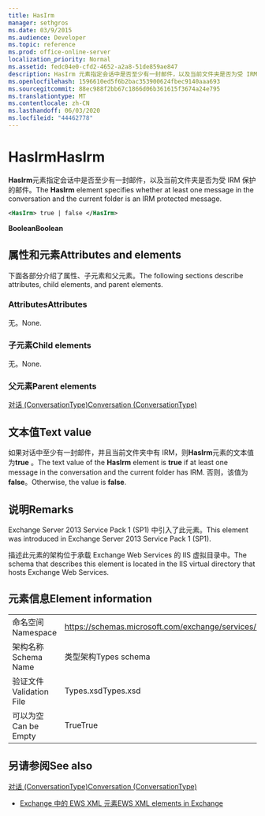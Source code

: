 ```yaml
---
title: HasIrm
manager: sethgros
ms.date: 03/9/2015
ms.audience: Developer
ms.topic: reference
ms.prod: office-online-server
localization_priority: Normal
ms.assetid: fedc04e0-cfd2-4652-a2a8-51de859ae847
description: HasIrm 元素指定会话中是否至少有一封邮件，以及当前文件夹是否为受 IRM 保护的邮件。
ms.openlocfilehash: 1596610ed5f6b2bac353900624fbec9140aaa693
ms.sourcegitcommit: 88ec988f2bb67c1866d06b361615f3674a24e795
ms.translationtype: MT
ms.contentlocale: zh-CN
ms.lasthandoff: 06/03/2020
ms.locfileid: "44462778"
---
```

# <a name="hasirm"></a><span data-ttu-id="85f2c-103">HasIrm</span><span class="sxs-lookup"><span data-stu-id="85f2c-103">HasIrm</span></span>

<span data-ttu-id="85f2c-104">**HasIrm**元素指定会话中是否至少有一封邮件，以及当前文件夹是否为受 IRM 保护的邮件。</span><span class="sxs-lookup"><span data-stu-id="85f2c-104">The **HasIrm** element specifies whether at least one message in the conversation and the current folder is an IRM protected message.</span></span> 
  
```XML
<HasIrm> true | false </HasIrm>
```

 <span data-ttu-id="85f2c-105">**Boolean**</span><span class="sxs-lookup"><span data-stu-id="85f2c-105">**Boolean**</span></span>
## <a name="attributes-and-elements"></a><span data-ttu-id="85f2c-106">属性和元素</span><span class="sxs-lookup"><span data-stu-id="85f2c-106">Attributes and elements</span></span>

<span data-ttu-id="85f2c-107">下面各部分介绍了属性、子元素和父元素。</span><span class="sxs-lookup"><span data-stu-id="85f2c-107">The following sections describe attributes, child elements, and parent elements.</span></span>
  
### <a name="attributes"></a><span data-ttu-id="85f2c-108">Attributes</span><span class="sxs-lookup"><span data-stu-id="85f2c-108">Attributes</span></span>

<span data-ttu-id="85f2c-109">无。</span><span class="sxs-lookup"><span data-stu-id="85f2c-109">None.</span></span>
  
### <a name="child-elements"></a><span data-ttu-id="85f2c-110">子元素</span><span class="sxs-lookup"><span data-stu-id="85f2c-110">Child elements</span></span>

<span data-ttu-id="85f2c-111">无。</span><span class="sxs-lookup"><span data-stu-id="85f2c-111">None.</span></span>
  
### <a name="parent-elements"></a><span data-ttu-id="85f2c-112">父元素</span><span class="sxs-lookup"><span data-stu-id="85f2c-112">Parent elements</span></span>

[<span data-ttu-id="85f2c-113">对话 (ConversationType)</span><span class="sxs-lookup"><span data-stu-id="85f2c-113">Conversation (ConversationType)</span></span>](conversation-conversationtype.md)
  
## <a name="text-value"></a><span data-ttu-id="85f2c-114">文本值</span><span class="sxs-lookup"><span data-stu-id="85f2c-114">Text value</span></span>

<span data-ttu-id="85f2c-115">如果对话中至少有一封邮件，并且当前文件夹中有 IRM，则**HasIrm**元素的文本值为**true** 。</span><span class="sxs-lookup"><span data-stu-id="85f2c-115">The text value of the **HasIrm** element is **true** if at least one message in the conversation and the current folder has IRM.</span></span> <span data-ttu-id="85f2c-116">否则，该值为**false**。</span><span class="sxs-lookup"><span data-stu-id="85f2c-116">Otherwise, the value is **false**.</span></span>
  
## <a name="remarks"></a><span data-ttu-id="85f2c-117">说明</span><span class="sxs-lookup"><span data-stu-id="85f2c-117">Remarks</span></span>

<span data-ttu-id="85f2c-118">Exchange Server 2013 Service Pack 1 (SP1) 中引入了此元素。</span><span class="sxs-lookup"><span data-stu-id="85f2c-118">This element was introduced in Exchange Server 2013 Service Pack 1 (SP1).</span></span>
  
<span data-ttu-id="85f2c-119">描述此元素的架构位于承载 Exchange Web Services 的 IIS 虚拟目录中。</span><span class="sxs-lookup"><span data-stu-id="85f2c-119">The schema that describes this element is located in the IIS virtual directory that hosts Exchange Web Services.</span></span>
  
## <a name="element-information"></a><span data-ttu-id="85f2c-120">元素信息</span><span class="sxs-lookup"><span data-stu-id="85f2c-120">Element information</span></span>

|||
|:-----|:-----|
|<span data-ttu-id="85f2c-121">命名空间</span><span class="sxs-lookup"><span data-stu-id="85f2c-121">Namespace</span></span>  <br/> |https://schemas.microsoft.com/exchange/services/2006/types  <br/> |
|<span data-ttu-id="85f2c-122">架构名称</span><span class="sxs-lookup"><span data-stu-id="85f2c-122">Schema Name</span></span>  <br/> |<span data-ttu-id="85f2c-123">类型架构</span><span class="sxs-lookup"><span data-stu-id="85f2c-123">Types schema</span></span>  <br/> |
|<span data-ttu-id="85f2c-124">验证文件</span><span class="sxs-lookup"><span data-stu-id="85f2c-124">Validation File</span></span>  <br/> |<span data-ttu-id="85f2c-125">Types.xsd</span><span class="sxs-lookup"><span data-stu-id="85f2c-125">Types.xsd</span></span>  <br/> |
|<span data-ttu-id="85f2c-126">可以为空</span><span class="sxs-lookup"><span data-stu-id="85f2c-126">Can be Empty</span></span>  <br/> |<span data-ttu-id="85f2c-127">True</span><span class="sxs-lookup"><span data-stu-id="85f2c-127">True</span></span>  <br/> |
   
## <a name="see-also"></a><span data-ttu-id="85f2c-128">另请参阅</span><span class="sxs-lookup"><span data-stu-id="85f2c-128">See also</span></span>



[<span data-ttu-id="85f2c-129">对话 (ConversationType)</span><span class="sxs-lookup"><span data-stu-id="85f2c-129">Conversation (ConversationType)</span></span>](conversation-conversationtype.md)


- [<span data-ttu-id="85f2c-130">Exchange 中的 EWS XML 元素</span><span class="sxs-lookup"><span data-stu-id="85f2c-130">EWS XML elements in Exchange</span></span>](ews-xml-elements-in-exchange.md)

